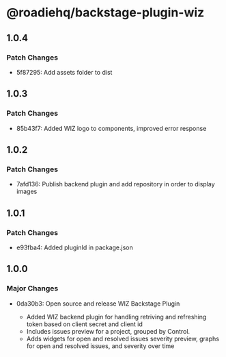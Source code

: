 # @roadiehq/backstage-plugin-wiz

## 1.0.4

### Patch Changes

- 5f87295: Add assets folder to dist

## 1.0.3

### Patch Changes

- 85b43f7: Added WIZ logo to components, improved error response

## 1.0.2

### Patch Changes

- 7afd136: Publish backend plugin and add repository in order to display images

## 1.0.1

### Patch Changes

- e93fba4: Added pluginId in package.json

## 1.0.0

### Major Changes

- 0da30b3: Open source and release WIZ Backstage Plugin

  - Added WIZ backend plugin for handling retriving and refreshing token based on client secret and client id
  - Includes issues preview for a project, grouped by Control.
  - Adds widgets for open and resolved issues severity preview, graphs for open and resolved issues, and severity over time
